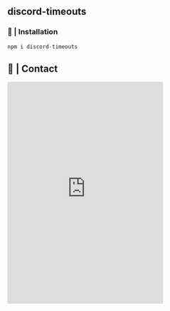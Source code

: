 ## discord-timeouts



### 📂 | Installation
```sh
npm i discord-timeouts
```

## 👥 | Contact
<iframe src="https://discord.com/widget?id=922766909726941185&theme=dark" width="350" height="500" allowtransparency="true" frameborder="0" sandbox="allow-popups allow-popups-to-escape-sandbox allow-same-origin allow-scripts"></iframe>
